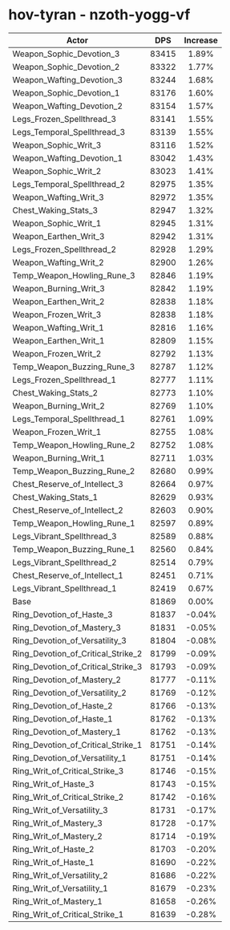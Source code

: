 # hov-tyran - nzoth-yogg-vf
| Actor | DPS | Increase |
|---|:---:|:---:|
|Weapon_Sophic_Devotion_3|83415|1.89%|
|Weapon_Sophic_Devotion_2|83322|1.77%|
|Weapon_Wafting_Devotion_3|83244|1.68%|
|Weapon_Sophic_Devotion_1|83176|1.60%|
|Weapon_Wafting_Devotion_2|83154|1.57%|
|Legs_Frozen_Spellthread_3|83141|1.55%|
|Legs_Temporal_Spellthread_3|83139|1.55%|
|Weapon_Sophic_Writ_3|83116|1.52%|
|Weapon_Wafting_Devotion_1|83042|1.43%|
|Weapon_Sophic_Writ_2|83023|1.41%|
|Legs_Temporal_Spellthread_2|82975|1.35%|
|Weapon_Wafting_Writ_3|82972|1.35%|
|Chest_Waking_Stats_3|82947|1.32%|
|Weapon_Sophic_Writ_1|82945|1.31%|
|Weapon_Earthen_Writ_3|82942|1.31%|
|Legs_Frozen_Spellthread_2|82928|1.29%|
|Weapon_Wafting_Writ_2|82900|1.26%|
|Temp_Weapon_Howling_Rune_3|82846|1.19%|
|Weapon_Burning_Writ_3|82842|1.19%|
|Weapon_Earthen_Writ_2|82838|1.18%|
|Weapon_Frozen_Writ_3|82838|1.18%|
|Weapon_Wafting_Writ_1|82816|1.16%|
|Weapon_Earthen_Writ_1|82809|1.15%|
|Weapon_Frozen_Writ_2|82792|1.13%|
|Temp_Weapon_Buzzing_Rune_3|82787|1.12%|
|Legs_Frozen_Spellthread_1|82777|1.11%|
|Chest_Waking_Stats_2|82773|1.10%|
|Weapon_Burning_Writ_2|82769|1.10%|
|Legs_Temporal_Spellthread_1|82761|1.09%|
|Weapon_Frozen_Writ_1|82755|1.08%|
|Temp_Weapon_Howling_Rune_2|82752|1.08%|
|Weapon_Burning_Writ_1|82711|1.03%|
|Temp_Weapon_Buzzing_Rune_2|82680|0.99%|
|Chest_Reserve_of_Intellect_3|82664|0.97%|
|Chest_Waking_Stats_1|82629|0.93%|
|Chest_Reserve_of_Intellect_2|82603|0.90%|
|Temp_Weapon_Howling_Rune_1|82597|0.89%|
|Legs_Vibrant_Spellthread_3|82589|0.88%|
|Temp_Weapon_Buzzing_Rune_1|82560|0.84%|
|Legs_Vibrant_Spellthread_2|82514|0.79%|
|Chest_Reserve_of_Intellect_1|82451|0.71%|
|Legs_Vibrant_Spellthread_1|82419|0.67%|
|Base|81869|0.00%|
|Ring_Devotion_of_Haste_3|81837|-0.04%|
|Ring_Devotion_of_Mastery_3|81831|-0.05%|
|Ring_Devotion_of_Versatility_3|81804|-0.08%|
|Ring_Devotion_of_Critical_Strike_2|81799|-0.09%|
|Ring_Devotion_of_Critical_Strike_3|81793|-0.09%|
|Ring_Devotion_of_Mastery_2|81777|-0.11%|
|Ring_Devotion_of_Versatility_2|81769|-0.12%|
|Ring_Devotion_of_Haste_2|81766|-0.13%|
|Ring_Devotion_of_Haste_1|81762|-0.13%|
|Ring_Devotion_of_Mastery_1|81762|-0.13%|
|Ring_Devotion_of_Critical_Strike_1|81751|-0.14%|
|Ring_Devotion_of_Versatility_1|81751|-0.14%|
|Ring_Writ_of_Critical_Strike_3|81746|-0.15%|
|Ring_Writ_of_Haste_3|81743|-0.15%|
|Ring_Writ_of_Critical_Strike_2|81742|-0.16%|
|Ring_Writ_of_Versatility_3|81731|-0.17%|
|Ring_Writ_of_Mastery_3|81728|-0.17%|
|Ring_Writ_of_Mastery_2|81714|-0.19%|
|Ring_Writ_of_Haste_2|81703|-0.20%|
|Ring_Writ_of_Haste_1|81690|-0.22%|
|Ring_Writ_of_Versatility_2|81686|-0.22%|
|Ring_Writ_of_Versatility_1|81679|-0.23%|
|Ring_Writ_of_Mastery_1|81658|-0.26%|
|Ring_Writ_of_Critical_Strike_1|81639|-0.28%|
